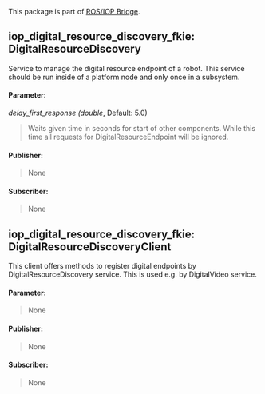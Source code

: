 This package is part of [ROS/IOP Bridge](https://github.com/fkie/iop_core/blob/master/README.md).


## iop_digital_resource_discovery_fkie: DigitalResourceDiscovery

Service to manage the digital resource endpoint of a robot. This service should be run inside of a platform node and only once in a subsystem.

#### Parameter:

_delay_first_response (double_, Default: 5.0)

> Waits given time in seconds for start of other components. While this time all requests for DigitalResourceEndpoint will be ignored.


#### Publisher:

> None

#### Subscriber:

> None


## iop_digital_resource_discovery_fkie: DigitalResourceDiscoveryClient

This client offers methods to register digital endpoints by DigitalResourceDiscovery service. This is used e.g. by DigitalVideo service.

#### Parameter:

> None

#### Publisher:

> None

#### Subscriber:

> None

